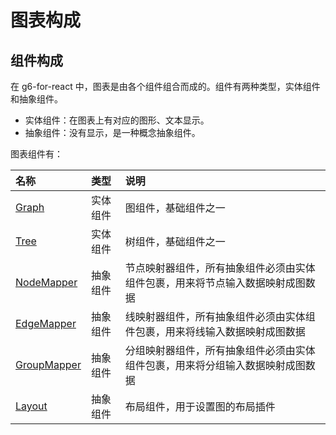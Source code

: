 # 图表构成

## 组件构成
在 g6-for-react 中，图表是由各个组件组合而成的。组件有两种类型，实体组件和抽象组件。
- 实体组件：在图表上有对应的图形、文本显示。
- 抽象组件：没有显示，是一种概念抽象组件。

图表组件有：

| 名称 | 类型 | 说明 |
| :- | :- | :- |
| [Graph](../api/graph.md) | 实体组件 | 图组件，基础组件之一 |
| [Tree](../api/tree.md) | 实体组件 | 树组件，基础组件之一 |
| [NodeMapper](../api/node-mapper.md) | 抽象组件 | 节点映射器组件，所有抽象组件必须由实体组件包裹，用来将节点输入数据映射成图数据 |
| [EdgeMapper](../api/edge-mapper.md) | 抽象组件 | 线映射器组件，所有抽象组件必须由实体组件包裹，用来将线输入数据映射成图数据 |
| [GroupMapper](../api/group-mapper.md) | 抽象组件 | 分组映射器组件，所有抽象组件必须由实体组件包裹，用来将分组输入数据映射成图数据 |
| [Layout](../api/layout.md) | 抽象组件 | 布局组件，用于设置图的布局插件 |